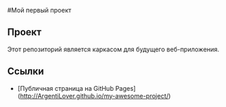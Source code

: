 #Мой первый проект
## Проект
Этот репозиторий является каркасом для будущего веб-приложения.

## Ссылки
- [Публичная страница на GitHub Pages] (http://ArgentiLover.github.io/my-awesome-project/)